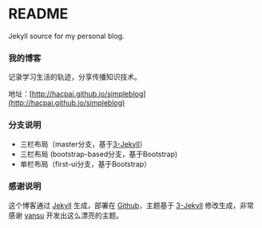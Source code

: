 # README

Jekyll source for my personal blog.

### 我的博客

记录学习生活的轨迹，分享传播知识技术。

地址：[http://hacpai.github.io/simpleblog](http://hacpai.github.io/simpleblog)

### 分支说明

- 三栏布局（master分支，基于[3-Jekyll](https://github.com/P233/3-Jekyll)）
- 三栏布局 (bootstrap-based分支，基于Bootstrap)
- 单栏布局（first-ui分支，基于Bootstrap）

### 感谢说明

这个博客通过 [Jekyll](http://jekyllrb.com/) 生成，部署在 [Github](https://pages.github.com)，主题基于 [3-Jekyll](https://github.com/P233/3-Jekyll) 修改生成，非常感谢 [yansu](https://github.com/suyan) 开发出这么漂亮的主题。
